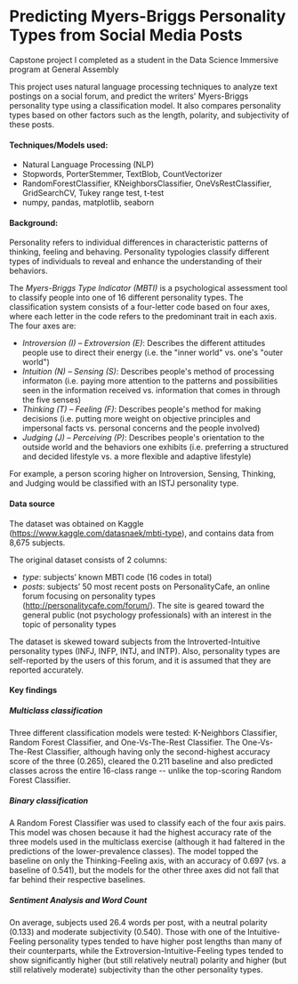 # Predicting Myers-Briggs Personality Types from Social Media Posts

Capstone project I completed as a student in the Data Science Immersive program at General Assembly

This project uses natural language processing techniques to analyze text postings on a social forum, and predict the writers' Myers-Briggs personality type using a classification model. It also compares personality types based on other factors such as the length, polarity, and subjectivity of these posts.

#### Techniques/Models used:
- Natural Language Processing (NLP)
- Stopwords, PorterStemmer, TextBlob, CountVectorizer
- RandomForestClassifier, KNeighborsClassifier, OneVsRestClassifier, GridSearchCV, Tukey range test, t-test
- numpy, pandas, matplotlib, seaborn

#### Background:
Personality refers to individual differences in characteristic patterns of thinking, feeling and behaving. Personality typologies classify different types of individuals to reveal and enhance the understanding of their behaviors.

The *_Myers-Briggs Type Indicator (MBTI)_* is a psychological assessment tool to classify people into one of 16 different personality types. The classification system consists of a four-letter code based on four axes, where each letter in the code refers to the predominant trait in each axis. The four axes are:

- *_Introversion (I) – Extroversion (E)_*: Describes the different attitudes people use to direct their energy (i.e. the "inner world" vs. one's "outer world")
- *_Intuition (N) – Sensing (S)_*: Describes people's method of processing informaton (i.e. paying more attention to the patterns and possibilities seen in the information received vs. information that comes in through the five senses)
- *_Thinking (T) – Feeling (F)_*: Describes people's method for making decisions (i.e. putting more weight on objective principles and impersonal facts vs. personal concerns and the people involved)
- *_Judging (J) – Perceiving (P)_*: Describes people's orientation to the outside world and the behaviors one exhibits (i.e. preferring a structured and decided lifestyle vs. a more flexible and adaptive lifestyle)

For example, a person scoring higher on Introversion, Sensing, Thinking, and Judging would be classified with an ISTJ personality type.

#### Data source

The dataset was obtained on Kaggle (https://www.kaggle.com/datasnaek/mbti-type), and contains data from 8,675 subjects.

The original dataset consists of 2 columns:

- *_type_*: subjects’ known MBTI code (16 codes in total)
- *_posts_*: subjects’ 50 most recent posts on PersonalityCafe, an online forum focusing on personality types (http://personalitycafe.com/forum/). The site is geared toward the general public (not psychology professionals) with an interest in the topic of personality types

The dataset is skewed toward subjects from the Introverted-Intuitive personality types (INFJ, INFP, INTJ, and INTP). Also, personality types are self-reported by the users of this forum, and it is assumed that they are reported accurately.

#### Key findings

##### Multiclass classification
Three different classification models were tested: K-Neighbors Classifier, Random Forest Classifier, and One-Vs-The-Rest Classifier. The One-Vs-The-Rest Classifier, although having only the second-highest accuracy score of the three (0.265), cleared the 0.211 baseline and also predicted classes across the entire 16-class range -- unlike the top-scoring Random Forest Classifier.

##### Binary classification
A Random Forest Classifier was used to classify each of the four axis pairs. This model was chosen because it had the highest accuracy rate of the three models used in the multiclass exercise (although it had faltered in the predictions of the lower-prevalence classes). The model topped the baseline on only the Thinking-Feeling axis, with an accuracy of 0.697 (vs. a baseline of 0.541), but the models for the other three axes did not fall that far behind their respective baselines.

##### Sentiment Analysis and Word Count
On average, subjects used 26.4 words per post, with a neutral polarity (0.133) and moderate subjectivity (0.540). Those with one of the Intuitive-Feeling personality types tended to have higher post lengths than many of their counterparts, while the Extroversion-Intuitive-Feeling types tended to show significantly higher (but still relatively neutral) polarity and higher (but still relatively moderate) subjectivity than the other personality types.
